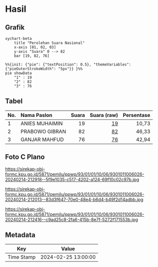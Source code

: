 # Hasil

## Grafik

```mermaid
xychart-beta
    title "Perolehan Suara Nasional"
    x-axis [01, 02, 03]
    y-axis "Suara" 0 --> 82
    bar [19, 82, 76]
```

```mermaid
%%{init: {"pie": {"textPosition": 0.5}, "themeVariables": {"pieOuterStrokeWidth": "5px"}} }%%
pie showData
    "1" : 19
    "2" : 82
    "3" : 76
```

## Tabel

| No. | Nama Paslon    | Suara | Suara (raw) | Persentase |
|:--- |:-------------- | -----:| -----------:| ----------:|
| 1   | ANIES MUHAIMIN | 19    | [19][p-1]   | 10,73      |
| 2   | PRABOWO GIBRAN | 82    | [82][p-2]   | 46,33      |
| 3   | GANJAR MAHFUD  | 76    | [76][p-3]   | 42,94      |


[p-1]: https://github.com/gigit-pemilu/pemilu-2024/blob/main/pilpres/hitung-suara/sub/93-papua-selatan/sub/01-merauke/sub/01-merauke/sub/1006-kelapa-lima/sub/026-tps/sub/paslon-1.txt
[p-2]: https://github.com/gigit-pemilu/pemilu-2024/blob/main/pilpres/hitung-suara/sub/93-papua-selatan/sub/01-merauke/sub/01-merauke/sub/1006-kelapa-lima/sub/026-tps/sub/paslon-2.txt
[p-3]: https://github.com/gigit-pemilu/pemilu-2024/blob/main/pilpres/hitung-suara/sub/93-papua-selatan/sub/01-merauke/sub/01-merauke/sub/1006-kelapa-lima/sub/026-tps/sub/paslon-3.txt

## Foto C Plano

https://sirekap-obj-formc.kpu.go.id/5871/pemilu/ppwp/93/01/01/10/06/9301011006026-20240214-212918--5f9e1035-c517-4202-a124-69f10c02c97b.jpg

https://sirekap-obj-formc.kpu.go.id/5871/pemilu/ppwp/93/01/01/10/06/9301011006026-20240214-212013--83d3f647-70e0-48e4-b6d4-b49f2d14adbb.jpg

https://sirekap-obj-formc.kpu.go.id/5871/pemilu/ppwp/93/01/01/10/06/9301011006026-20240214-212416--c9ad25c8-2fa6-415b-8e7f-5272f171553b.jpg


## Metadata

| Key        | Value               |
| ---------- | ------------------- |
| Time Stamp | 2024-02-25 13:00:00 |



